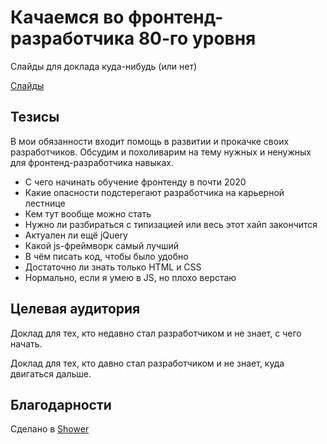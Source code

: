 # Качаемся во фронтенд-разработчика 80-го уровня

Слайды для доклада куда-нибудь (или нет)

[Слайды](https://alexey-avdeev.com/level-80-frontend-developer/)

## Тезисы

В мои обязанности входит помощь в развитии и прокачке своих разработчиков.
Обсудим и похоливарим на тему нужных и ненужных для фронтенд-разработчика навыках.

* С чего начинать обучение фронтенду в почти 2020
* Какие опасности подстерегают разработчика на карьерной лестнице
* Кем тут вообще можно стать
* Нужно ли разбираться с типизацией или весь этот хайп закончится
* Актуален ли ещё jQuery
* Какой js-фреймворк самый лучший
* В чём писать код, чтобы было удобно
* Достаточно ли знать только HTML и CSS
* Нормально, если я умею в JS, но плохо верстаю

## Целевая аудитория

Доклад для тех, кто недавно стал разработчиком и не знает, с чего начать.

Доклад для тех, кто давно стал разработчиком и не знает, куда двигаться дальше.

## Благодарности

Сделано в [Shower](https://github.com/shower/shower)
